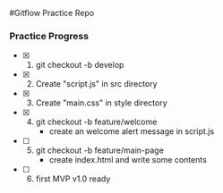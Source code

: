 #Gitflow Practice Repo


### Practice Progress

- [X] 1. git checkout -b develop

- [X] 2. Create "script.js" in src directory

- [X] 3. Create "main.css" in style directory

- [X] 4. git checkout -b feature/welcome
		- create an welcome alert message in script.js
- [ ] 5. git checkout -b feature/main-page
		- create index.html and write some contents
- [ ] 6. first MVP v1.0 ready
